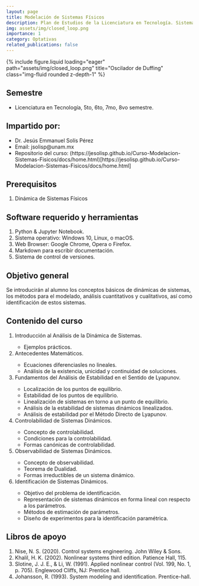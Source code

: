 ```yaml
---
layout: page
title: Modelación de Sistemas Físicos
description: Plan de Estudios de la Licenciatura en Tecnología. Sistema Escolarizado. Modalidad Presencial
img: assets/img/closed_loop.png
importance: 1
category: Optativas
related_publications: false
---
```


{% include figure.liquid loading="eager" path="assets/img/closed_loop.png" title="Oscilador de Duffing" class="img-fluid rounded z-depth-1" %}

## Semestre
<ul>
  <li> Licenciatura en Tecnología, 5to, 6to, 7mo, 8vo semestre. </li>
</ul>

## Impartido por:
<ul>
  <li> Dr. Jesús Emmanuel Solís Pérez </li>
  <li> Email: jsolisp@unam.mx </li>
  <li> Repositorio del curso: (https://jesolisp.github.io/Curso-Modelacion-Sistemas-Fisicos/docs/home.html)[https://jesolisp.github.io/Curso-Modelacion-Sistemas-Fisicos/docs/home.html] </li>
</ul>

## Prerequisitos
<ol>
 <li>Dinámica de Sistemas Físicos </li>
</ol>

## Software requerido y herramientas
<ol>
 <li>Python & Jupyter Notebook. </li>
 <li>Sistema operativo: Windows 10, Linux, o macOS.</li>
 <li>Web Browser: Google Chrome, Opera o Firefox.</li>
 <li>Markdown para escribir documentación.</li>
 <li>Sistema de control de versiones.</li>
</ol>

## Objetivo general

Se introducirán al alumno los conceptos básicos de dinámicas de sistemas, los métodos para el modelado, análisis cuantitativos y cualitativos, así como identificación de estos sistemas.

## Contenido del curso

<ol>
 <li> Introducción al Análisis de la Dinámica de Sistemas. </li>
  <ul>
   <li> Ejemplos prácticos. </li>
  </ul>
 <li> Antecedentes Matemáticos. </li>
  <ul>
   <li> Ecuaciones diferenciasles no lineales. </li>
   <li> Análisis de la existencia, unicidad y continuidad de soluciones. </li>
  </ul>
 <li> Fundamentos del Análisis de Estabilidad en el Sentido de Lyapunov. </li>
  <ul>
   <li> Localización de los puntos de equilibrio. </li>
   <li> Estabilidad de los puntos de equilibrio. </li>
   <li> Linealización de sistemas en torno a un punto de equilibrio. </li>
   <li> Análisis de la estabilidad de sistemas dinámicos linealizados. </li>
   <li> Análisis de estabilidad por el Método Directo de Lyapunov. </li>
  </ul>
 <li> Controlabilidad de Sistemas Dinámicos. </li>
  <ul>
   <li> Concepto de controlabilidad. </li>
   <li> Condiciones para la controlabilidad. </li>
   <li> Formas canónicas de controlabilidad. </li>
  </ul>
 <li> Observabilidad de Sistemas Dinámicos. </li>
  <ul>
   <li> Concepto de observabilidad. </li>
   <li> Teorema de Dualidad. </li>
   <li> Formas irreductibles de un sistema dinámico. </li>
  </ul>
 <li> Identificación de Sistemas Dinámicos. </li>
  <ul>
   <li> Objetivo del problema de identificación. </li>
   <li> Representación de sistemas dinámicos en forma lineal con respecto a los parámetros. </li>
   <li> Métodos de estimación de parámetros. </li>
   <li> Diseño de experimentos para la identificación paramétrica. </li>
  </ul>
</ol>

## Libros de apoyo
<ol>
 <li> Nise, N. S. (2020). Control systems engineering. John Wiley & Sons. </li>
 <li> Khalil, H. K. (2002). Nonlinear systems third edition. Patience Hall, 115. </li>
 <li> Slotine, J. J. E., & Li, W. (1991). Applied nonlinear control (Vol. 199, No. 1, p. 705). Englewood Cliffs, NJ: Prentice hall. </li>
 <li> Johansson, R. (1993). System modeling and identification. Prentice-hall. </li>
</ol>
